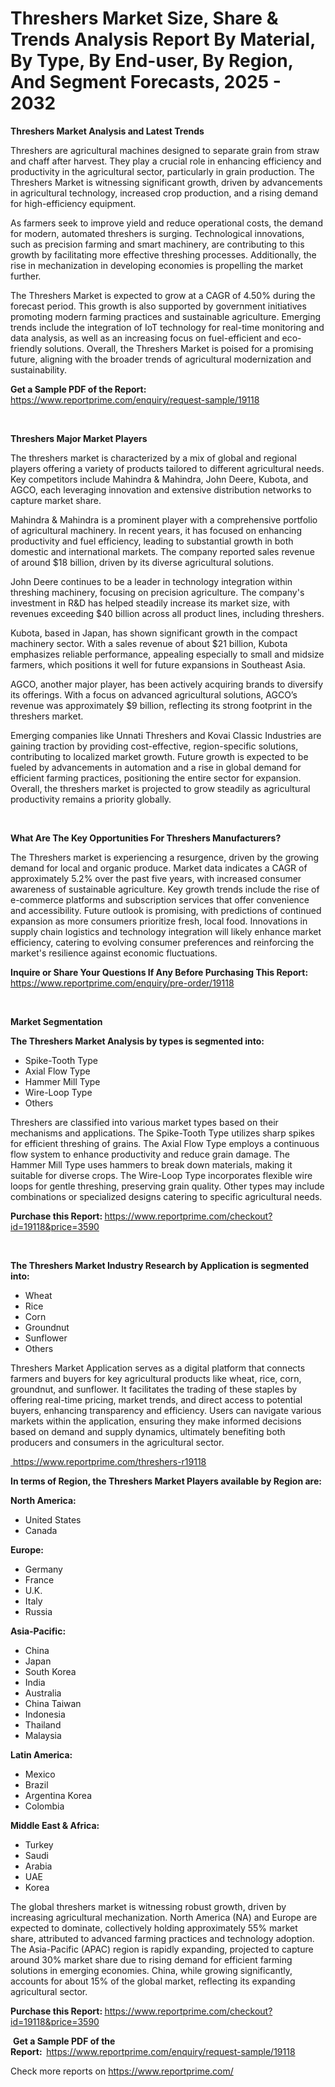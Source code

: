 <p><h1>Threshers Market Size, Share & Trends Analysis Report By Material, By Type, By End-user, By Region, And Segment Forecasts, 2025 - 2032</h1></p><p><strong>Threshers Market Analysis and Latest Trends</strong></p>
<p><p>Threshers are agricultural machines designed to separate grain from straw and chaff after harvest. They play a crucial role in enhancing efficiency and productivity in the agricultural sector, particularly in grain production. The Threshers Market is witnessing significant growth, driven by advancements in agricultural technology, increased crop production, and a rising demand for high-efficiency equipment.</p><p>As farmers seek to improve yield and reduce operational costs, the demand for modern, automated threshers is surging. Technological innovations, such as precision farming and smart machinery, are contributing to this growth by facilitating more effective threshing processes. Additionally, the rise in mechanization in developing economies is propelling the market further.</p><p>The Threshers Market is expected to grow at a CAGR of 4.50% during the forecast period. This growth is also supported by government initiatives promoting modern farming practices and sustainable agriculture. Emerging trends include the integration of IoT technology for real-time monitoring and data analysis, as well as an increasing focus on fuel-efficient and eco-friendly solutions. Overall, the Threshers Market is poised for a promising future, aligning with the broader trends of agricultural modernization and sustainability.</p></p>
<p><strong>Get a Sample PDF of the Report:&nbsp;</strong> <a href="https://www.reportprime.com/enquiry/request-sample/19118?utm_campaign=2383&utm_medium=2&utm_source=Github&utm_content=ia&utm_term=19032025&utm_id=threshers">https://www.reportprime.com/enquiry/request-sample/19118</a></p>
<p>&nbsp;</p>
<p><strong>Threshers Major Market Players</strong></p>
<p><p>The threshers market is characterized by a mix of global and regional players offering a variety of products tailored to different agricultural needs. Key competitors include Mahindra & Mahindra, John Deere, Kubota, and AGCO, each leveraging innovation and extensive distribution networks to capture market share. </p><p>Mahindra & Mahindra is a prominent player with a comprehensive portfolio of agricultural machinery. In recent years, it has focused on enhancing productivity and fuel efficiency, leading to substantial growth in both domestic and international markets. The company reported sales revenue of around $18 billion, driven by its diverse agricultural solutions.</p><p>John Deere continues to be a leader in technology integration within threshing machinery, focusing on precision agriculture. The company's investment in R&D has helped steadily increase its market size, with revenues exceeding $40 billion across all product lines, including threshers.</p><p>Kubota, based in Japan, has shown significant growth in the compact machinery sector. With a sales revenue of about $21 billion, Kubota emphasizes reliable performance, appealing especially to small and midsize farmers, which positions it well for future expansions in Southeast Asia.</p><p>AGCO, another major player, has been actively acquiring brands to diversify its offerings. With a focus on advanced agricultural solutions, AGCO’s revenue was approximately $9 billion, reflecting its strong footprint in the threshers market.</p><p>Emerging companies like Unnati Threshers and Kovai Classic Industries are gaining traction by providing cost-effective, region-specific solutions, contributing to localized market growth. Future growth is expected to be fueled by advancements in automation and a rise in global demand for efficient farming practices, positioning the entire sector for expansion. Overall, the threshers market is projected to grow steadily as agricultural productivity remains a priority globally.</p></p>
<p>&nbsp;</p>
<p><strong>What Are The Key Opportunities For Threshers Manufacturers?</strong></p>
<p><p>The Threshers market is experiencing a resurgence, driven by the growing demand for local and organic produce. Market data indicates a CAGR of approximately 5.2% over the past five years, with increased consumer awareness of sustainable agriculture. Key growth trends include the rise of e-commerce platforms and subscription services that offer convenience and accessibility. Future outlook is promising, with predictions of continued expansion as more consumers prioritize fresh, local food. Innovations in supply chain logistics and technology integration will likely enhance market efficiency, catering to evolving consumer preferences and reinforcing the market's resilience against economic fluctuations.</p></p>
<p><strong>Inquire or Share Your Questions If Any Before Purchasing This Report:</strong> <a href="https://www.reportprime.com/enquiry/pre-order/19118?utm_campaign=2383&utm_medium=2&utm_source=Github&utm_content=ia&utm_term=19032025&utm_id=threshers">https://www.reportprime.com/enquiry/pre-order/19118</a></p>
<p>&nbsp;</p>
<p><strong>Market Segmentation</strong></p>
<p><strong>The Threshers Market Analysis by types is segmented into:</strong></p>
<p><ul><li>Spike-Tooth Type</li><li>Axial Flow Type</li><li>Hammer Mill Type</li><li>Wire-Loop Type</li><li>Others</li></ul></p>
<p><p>Threshers are classified into various market types based on their mechanisms and applications. The Spike-Tooth Type utilizes sharp spikes for efficient threshing of grains. The Axial Flow Type employs a continuous flow system to enhance productivity and reduce grain damage. The Hammer Mill Type uses hammers to break down materials, making it suitable for diverse crops. The Wire-Loop Type incorporates flexible wire loops for gentle threshing, preserving grain quality. Other types may include combinations or specialized designs catering to specific agricultural needs.</p></p>
<p><strong>Purchase this Report:&nbsp;</strong><a href="https://www.reportprime.com/checkout?id=19118&price=3590&utm_campaign=2383&utm_medium=2&utm_source=Github&utm_content=ia&utm_term=19032025&utm_id=threshers">https://www.reportprime.com/checkout?id=19118&price=3590</a></p>
<p>&nbsp;</p>
<p><strong>The Threshers Market Industry Research by Application is segmented into:</strong></p>
<p><ul><li>Wheat</li><li>Rice</li><li>Corn</li><li>Groundnut</li><li>Sunflower</li><li>Others</li></ul></p>
<p><p>Threshers Market Application serves as a digital platform that connects farmers and buyers for key agricultural products like wheat, rice, corn, groundnut, and sunflower. It facilitates the trading of these staples by offering real-time pricing, market trends, and direct access to potential buyers, enhancing transparency and efficiency. Users can navigate various markets within the application, ensuring they make informed decisions based on demand and supply dynamics, ultimately benefiting both producers and consumers in the agricultural sector.</p></p>
<p><a href="https://www.reportprime.com/threshers-r19118?utm_campaign=2383&utm_medium=2&utm_source=Github&utm_content=ia&utm_term=19032025&utm_id=threshers">&nbsp;https://www.reportprime.com/threshers-r19118</a></p>
<p><strong>In terms of Region, the Threshers Market Players available by Region are:</strong></p>
<p>
    <p> <strong> North America: </strong>
        <ul>
            <li>United States</li>
            <li>Canada</li>
        </ul>
        </p> 
    <p> <strong> Europe: </strong>
        <ul>
            <li>Germany</li>
            <li>France</li>
            <li>U.K.</li>
            <li>Italy</li>
            <li>Russia</li>
        </ul>
        </p> 
    <p> <strong> Asia-Pacific: </strong>
        <ul>
            <li>China</li>
            <li>Japan</li>
            <li>South Korea</li>
            <li>India</li>
            <li>Australia</li>
            <li>China Taiwan</li>
            <li>Indonesia</li>
            <li>Thailand</li>
            <li>Malaysia</li>
        </ul>
        </p> 
    <p> <strong> Latin America: </strong>
        <ul>
            <li>Mexico</li>
            <li>Brazil</li>
            <li>Argentina Korea</li>
            <li>Colombia</li>
        </ul>
        </p> 
    <p> <strong> Middle East & Africa: </strong>
        <ul>
            <li>Turkey</li>
            <li>Saudi</li>
            <li>Arabia</li>
            <li>UAE</li>
            <li>Korea</li>
        </ul>
    </p>
    </p>
<p><p>The global threshers market is witnessing robust growth, driven by increasing agricultural mechanization. North America (NA) and Europe are expected to dominate, collectively holding approximately 55% market share, attributed to advanced farming practices and technology adoption. The Asia-Pacific (APAC) region is rapidly expanding, projected to capture around 30% market share due to rising demand for efficient farming solutions in emerging economies. China, while growing significantly, accounts for about 15% of the global market, reflecting its expanding agricultural sector.</p></p>
<p><strong>Purchase this Report: </strong><a href="https://www.reportprime.com/checkout?id=19118&price=3590&utm_campaign=2383&utm_medium=2&utm_source=Github&utm_content=ia&utm_term=19032025&utm_id=threshers">https://www.reportprime.com/checkout?id=19118&price=3590</a></p>
<p>&nbsp;<strong>Get a Sample PDF of the Report:&nbsp;&nbsp;</strong><a href="https://www.reportprime.com/enquiry/request-sample/19118?utm_campaign=2383&utm_medium=2&utm_source=Github&utm_content=ia&utm_term=19032025&utm_id=threshers">https://www.reportprime.com/enquiry/request-sample/19118</a></p>
<p><strong></strong></p>
<p>Check more reports on <a href="https://www.reportprime.com/?utm_campaign=2383&utm_medium=2&utm_source=Github&utm_content=ia&utm_term=19032025&utm_id=threshers">https://www.reportprime.com/</a></p>